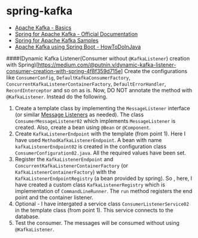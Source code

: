 # spring-kafka

- [Apache Kafka - Basics](https://github.com/siddarthmishra/apache-kafka/blob/master/README.md)
- [Spring for Apache Kafka - Official Documentation](https://docs.spring.io/spring-kafka/reference/index.html)
- [Spring for Apache Kafka Samples](https://github.com/spring-projects/spring-kafka/tree/main/samples)
- [Apache Kafka using Spring Boot - HowToDoInJava](https://howtodoinjava.com/spring-boot/apache-kafka-using-spring-boot/)

####(Dynamic Kafka Listener(Consumer without `@KafkaListener`) creation with Spring)[https://medium.com/@putnin.v/dynamic-kafka-listener-consumer-creation-with-spring-4f8f359d715e]
Create the configurations like `ConsumerConfig`, `DefaultKafkaConsumerFactory`, `ConcurrentKafkaListenerContainerFactory`, `DefaultErrorHandler`, `RecordInterceptor` and so on as is. Now, DO NOT annotate the method with `@KafkaListener`. Instead do the following.
1. Create a template class by implementing the `MessageListener` interface (or similar [Message Listeners](https://docs.spring.io/spring-kafka/reference/kafka/receiving-messages/message-listeners.html) as needed). The class `ConsumerMessageListener02` which implements `MessageListener` is created. Also, create a bean using `@Bean` or `@Component`.
2. Create `KafkaListenerEndpoint` with the template (from point 1). Here I have used `MethodKafkaListenerEndpoint`. A bean with name `kafkaListenerEndpoint02` is created in the configuration class `ConsumerConfiguration02.java`. All the required values have been set.
3. Register the `KafkaListenerEndpoint` and `ConcurrentKafkaListenerContainerFactory` (or `KafkaListenerContainerFactory`) with the `KafkaListenerEndpointRegistry` (a bean provided by spring). So , here, I have created a custom class `KafkaListenerRegistry` which is implementation of `CommandLineRunner`. The `run` method registers the end point and the container listener.
4. Optional - I have intergated a service class `ConsumerListenerService02` in the template class (from point 1). This service connects to the database.
5. Test the consumer. The messages will be consumed without using `@KafkaListener`.
